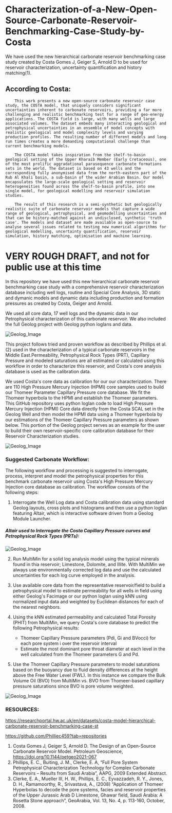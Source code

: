# Characterization-of-a-New-Open-Source-Carbonate-Reservoir-Benchmarking-Case-Study-by-Costa
We have used the new hierarchical carbonate reservoir benchmarking case study created by Costa Gomes J, Geiger S, Arnold D to be used for reservoir characterization, uncertainty quantification and history matching(1). 

## According to Costa:
        This work presents a new open-source carbonate reservoir case study, the COSTA model, that uniquely considers significant uncertainties inherent to carbonate reservoirs, providing a far more challenging and realistic benchmarking test for a range of geo-energy applications. The COSTA field is large, with many wells and large associated volumes. The dataset embeds many interacting geological and petrophysical uncertainties in an ensemble of model concepts with realistic geological and model complexity levels and varying production profiles. The resulting number of different models and long run times creates a more demanding computational challenge than current benchmarking models.

        The COSTA model takes inspiration from the shelf-to-basin geological setting of the Upper Kharaib Member (Early Cretaceous), one of the most prolific aggradational parasequence carbonate formations sets in the world. The dataset is based on 43 wells and the corresponding fully anonymised data from the north-eastern part of the Rub Al Khali basin, a sub-basin of the wider Arabian Basin. Our model encapsulates the large-scale geological setting and reservoir heterogeneities found across the shelf-to-basin profile, into one single model, for geological modelling and reservoir simulation studies.

        The result of this research is a semi-synthetic but geologically realistic suite of carbonate reservoir models that capture a wide range of geological, petrophysical, and geomodelling uncertainties and that can be history-matched against an undisclosed, synthetic 'truth case'. The models and dataset are made available as open-source to analyse several issues related to testing new numerical algorithms for geological modelling, uncertainty quantification, reservoir simulation, history matching, optimisation and machine learning.

# VERY ROUGH DRAFT, and not for public use at this time

In this repository we have used this new hierarchical carbonate reservoir benchmarking case study with a comprehensive reservoir characterization database including well logs, routine and Special Core Analysis, 3D static and dymanic models and dynamic data including production and formation pressures as created by Costa, Geiger and Arnold. 

We used all core data, 17 well logs and the dynamic data in our Petrophysical characterization of this carbonate reservoir. We also included the full Geolog project with Geolog python loglans and data.

![Geolog_Image](Results.png)

This project follows tried and proven workflow as described by Phillips et al.(2) used in the characterization of a typical carbonate reservoirs in the Middle East.Permeability, Petrophysical Rock Types (PRT), Capillary Pressure and modeled saturations are all estimated or calculated using this workflow in order to characterize this reservoir, and Costa's core analysis database is used as the calibration data. 

We used Costa's core data as calibration for our our characterization. There are 110 High Pressure Mercury Injection (HPMI) core samples used to build our Thomeer Parameter Capillary Pressure core database. We fit the Thomeer hyperbola to the HPMI and establish the Thomeer parameters. This GitHub repository uses python loglan code to load High Pressure Mercury Injection (HPMI) Core data directly from the Costa SCAL set in the Geolog Well and then model the HPMI data using a Thomeer hyperbola by our estimations of the Thomeer Capillary Pressure parameters as shown below. This portion of the Geolog project serves as an example for the user to build their own reservoir-specific core calibration database for their Reservoir Characterization studies. 

![Geolog_Image](Thomeer_Parameter_fitting.gif)

### Suggested Carbonate Workflow:
The following workflow and processing is suggested to interrogate, process, interpret and model the petrophysical properties for this benchmark carbonate reservoir using Costa's High Pressure Mercury Injection core database as calibration. The workflow consists of the following steps:

1) Interrogate the Well Log data and Costa calibration data using standard Geolog layouts, cross plots and histograms and then use a python loglan featuring Altair, which is interactive software driven from a Geolog Module Launcher.

##### Altair used to Interrogate the Costa Capillary Pressure curves and Petrophysical Rock Types (PRTs):
![Geolog_Image](Costa_Pc.gif)

2) Run MultiMin for a solid log analysis model using the typical minerals found in thia reservoir; Limestone, Dolomite, and Illite. With MultiMin we always use environmentally corrected log data and use the calculated uncertainties for each log curve employed in the analysis. 

3) Use available core data from the representative reservoir/field to build a petrophysical model to estimate permeability for all wells in field using either Geolog's Facimage or our python loglan using kNN using normalized input data and weighted by Euclidean distances for each of the nearest neighbors. 

4) Using the kNN estimated permeability and calculated Total Porosity (PHIT) from MultiMin, we query Costa's core database to predict the following Petrophysical results:
    - Thomeer Capillary Pressure parameters (Pdi, Gi and BVocci) for each pore system i over the reservoir interval
    - Estimate the most dominant pore throat diameter at each level in the well calculated from the Thomeer parameters G and Pd. 

5) Use the Thomeer Capillary Pressure parameters to model saturations based on the buoyancy due to fluid density differences at the height above the Free Water Level (FWL). In this instance we compare the Bulk Volume Oil (BVO) from MultiMin vs. BVO from Thomeer-based capillary pressure saturations since BVO is pore volume weighted.

![Geolog_Image](Thomeer_output.png)



### RESOURCES:
https://researchportal.hw.ac.uk/en/datasets/costa-model-hierarchical-carbonate-reservoir-benchmarking-case-st

https://github.com/Philliec459?tab=repositories


1. Costa Gomes J, Geiger S, Arnold D. The Design of an Open-Source Carbonate Reservoir Model. Petroleum Geoscience, 
    https://doi.org/10.1144/petgeo2021-067
3.	Phillips, E. C., Buiting, J. M., Clerke, E. A, “Full Pore System Petrophysical Characterization Technology for Complex Carbonate Reservoirs – Results from Saudi Arabia”, AAPG, 2009 Extended Abstract.
4.	Clerke, E. A., Mueller III, H. W., Phillips, E. C., Eyvazzadeh, R. Y., Jones, D. H., Ramamoorthy, R., Srivastava, A., (2008) “Application of Thomeer Hyperbolas to decode the pore systems, facies and reservoir properties of the Upper Jurassic Arab D Limestone, Ghawar field, Saudi Arabia: A Rosetta Stone approach”, GeoArabia, Vol. 13, No. 4, p. 113-160, October, 2008. 
 
